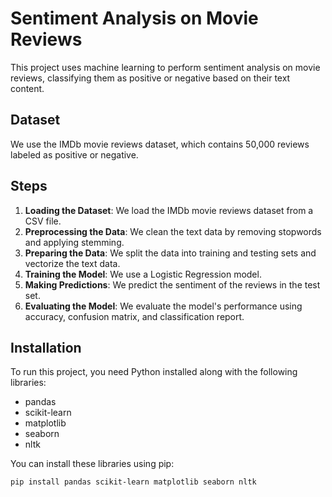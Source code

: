 # Sentiment Analysis on Movie Reviews

This project uses machine learning to perform sentiment analysis on movie reviews, classifying them as positive or negative based on their text content.

## Dataset

We use the IMDb movie reviews dataset, which contains 50,000 reviews labeled as positive or negative.

## Steps

1. **Loading the Dataset**: We load the IMDb movie reviews dataset from a CSV file.
2. **Preprocessing the Data**: We clean the text data by removing stopwords and applying stemming.
3. **Preparing the Data**: We split the data into training and testing sets and vectorize the text data.
4. **Training the Model**: We use a Logistic Regression model.
5. **Making Predictions**: We predict the sentiment of the reviews in the test set.
6. **Evaluating the Model**: We evaluate the model's performance using accuracy, confusion matrix, and classification report.

## Installation

To run this project, you need Python installed along with the following libraries:
- pandas
- scikit-learn
- matplotlib
- seaborn
- nltk

You can install these libraries using pip:

```sh
pip install pandas scikit-learn matplotlib seaborn nltk

